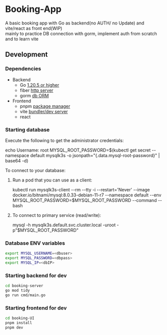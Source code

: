 # Booking-App
A basic booking app with Go as backend(no AUTH/ no Update) and vite/react as front end(WIP)  
mainly to practice DB connection with gorm, implement auth from scratch and to learn vite

## Development 

### Dependencies 
* Backend  
    * Go [1.20.5 or higher](https://go.dev/doc/)
    * fiber [http server](https://gofiber.io/)
    * gorm [db ORM](https://gorm.io/)  
* Frontend  
    * pnpm [package manager](https://pnpm.io/)
    * vite [bundler/dev server](https://vitejs.dev/guide/why.html)
    * react
### Starting database
Execute the following to get the administrator credentials:

  echo Username: root
  MYSQL_ROOT_PASSWORD=$(kubectl get secret --namespace default mysqlk3s -o jsonpath="{.data.mysql-root-password}" | base64 -d)

To connect to your database:

  1. Run a pod that you can use as a client:

      kubectl run mysqlk3s-client --rm --tty -i --restart='Never' --image  docker.io/bitnami/mysql:8.0.33-debian-11-r7 --namespace default --env MYSQL_ROOT_PASSWORD=$MYSQL_ROOT_PASSWORD --command -- bash

  2. To connect to primary service (read/write):

      mysql -h mysqlk3s.default.svc.cluster.local -uroot -p"$MYSQL_ROOT_PASSWORD"
### Database ENV variables 
```bash
export MYSQL_USERNAME=<dbuser>
export MYSQL_PASSWORD=<dbpass>
export MYSQL_IP=<dbIP>
```

### Starting backend for dev
```bash
cd booking-server
go mod tidy
go run cmd/main.go
```
### Starting frontend for dev
```bash
cd booking-UI
pnpm install
pnpm dev
```
